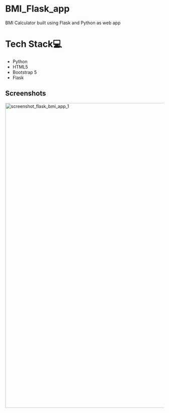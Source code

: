 # BMI_Flask_app
BMI Calculator built using Flask and Python as web app

# Tech Stack💻
- Python
- HTML5
- Bootstrap 5
- Flask

## Screenshots
<img width="1919" height="967" alt="screenshot_flask_bmi_app_1" src="https://github.com/user-attachments/assets/ace2e63f-ea2c-4ce6-825c-f293fb44ac94" />
